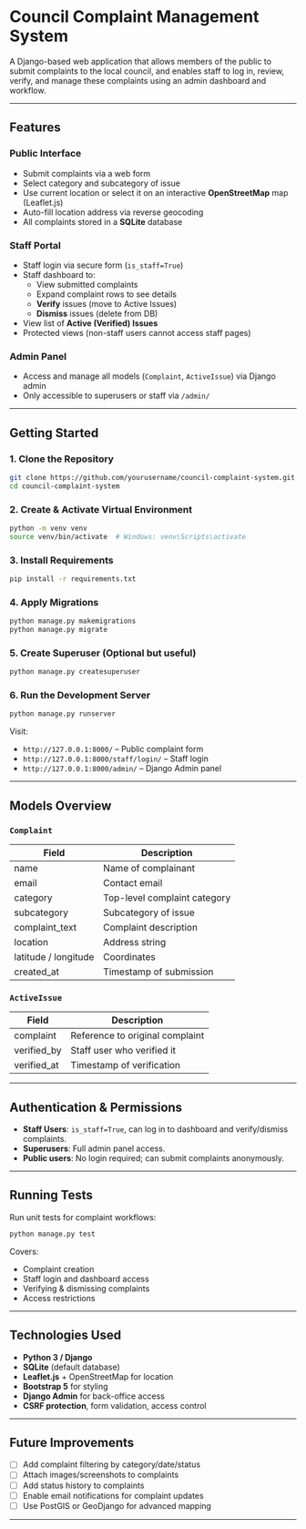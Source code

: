 # Council Complaint Management System

A Django-based web application that allows members of the public to submit complaints to the local council, and enables staff to log in, review, verify, and manage these complaints using an admin dashboard and workflow.

---

## Features

###  Public Interface
- Submit complaints via a web form
- Select category and subcategory of issue
- Use current location or select it on an interactive **OpenStreetMap** map (Leaflet.js)
- Auto-fill location address via reverse geocoding
- All complaints stored in a **SQLite** database

###  Staff Portal
- Staff login via secure form (`is_staff=True`)
- Staff dashboard to:
  - View submitted complaints
  - Expand complaint rows to see details
  - **Verify** issues (move to Active Issues)
  - **Dismiss** issues (delete from DB)
- View list of **Active (Verified) Issues**
- Protected views (non-staff users cannot access staff pages)

###  Admin Panel
- Access and manage all models (`Complaint`, `ActiveIssue`) via Django admin
- Only accessible to superusers or staff via `/admin/`

---

##  Getting Started

### 1. Clone the Repository
```bash
git clone https://github.com/yourusername/council-complaint-system.git
cd council-complaint-system
```

### 2. Create & Activate Virtual Environment
```bash
python -m venv venv
source venv/bin/activate  # Windows: venv\Scripts\activate
```

### 3. Install Requirements
```bash
pip install -r requirements.txt
```

### 4. Apply Migrations
```bash
python manage.py makemigrations
python manage.py migrate
```

### 5. Create Superuser (Optional but useful)
```bash
python manage.py createsuperuser
```

### 6. Run the Development Server
```bash
python manage.py runserver
```

Visit:
- `http://127.0.0.1:8000/` – Public complaint form  
- `http://127.0.0.1:8000/staff/login/` – Staff login  
- `http://127.0.0.1:8000/admin/` – Django Admin panel

---

##  Models Overview

### `Complaint`
| Field | Description |
|-------|-------------|
| name | Name of complainant |
| email | Contact email |
| category | Top-level complaint category |
| subcategory | Subcategory of issue |
| complaint_text | Complaint description |
| location | Address string |
| latitude / longitude | Coordinates |
| created_at | Timestamp of submission |

### `ActiveIssue`
| Field | Description |
|-------|-------------|
| complaint | Reference to original complaint |
| verified_by | Staff user who verified it |
| verified_at | Timestamp of verification |

---

##  Authentication & Permissions

- **Staff Users**: `is_staff=True`, can log in to dashboard and verify/dismiss complaints.
- **Superusers**: Full admin panel access.
- **Public users**: No login required; can submit complaints anonymously.

---

##  Running Tests

Run unit tests for complaint workflows:

```bash
python manage.py test
```

Covers:
- Complaint creation
- Staff login and dashboard access
- Verifying & dismissing complaints
- Access restrictions

---

##  Technologies Used

- **Python 3 / Django**
- **SQLite** (default database)
- **Leaflet.js** + OpenStreetMap for location
- **Bootstrap 5** for styling
- **Django Admin** for back-office access
- **CSRF protection**, form validation, access control

---

##  Future Improvements

- [ ] Add complaint filtering by category/date/status
- [ ] Attach images/screenshots to complaints
- [ ] Add status history to complaints
- [ ] Enable email notifications for complaint updates
- [ ] Use PostGIS or GeoDjango for advanced mapping

---

